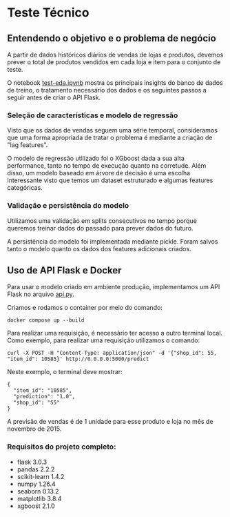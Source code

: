# Teste Técnico

## Entendendo o objetivo e o problema de negócio

A partir de dados históricos diários de vendas de lojas e produtos, devemos prever o total de produtos vendidos em cada loja e item para o conjunto de teste.

O notebook [test-eda.ipynb](test-eda.ipynb) mostra os principais insights do banco de dados de treino, o tratamento necessário dos dados e os seguintes passos a seguir antes de criar o API Flask.

### Seleção de características e modelo de regressão

Visto que os dados de vendas seguem uma série temporal, consideramos que uma forma apropriada de tratar o problema é mediante a criação de "lag features".

O modelo de regressão utilizado foi o XGboost dada a sua alta performance, tanto no tempo de execução quanto na corretude. Além disso, um modelo baseado em árvore de decisão é uma escolha interessante visto que temos um dataset estruturado e algumas features categóricas.

### Validação e persistência do modelo

Utilizamos uma validação em splits consecutivos no tempo porque queremos treinar dados do passado para prever dados do futuro.

A persistência do modelo foi implementada mediante pickle. Foram salvos tanto o modelo quanto os dados dos features adicionais criados.

## Uso de API Flask e Docker

Para usar o modelo criado em ambiente produção, implementamos um API Flask no arquivo [api.py](api.py). 

Criamos e rodamos o container por meio do comando:

```
docker compose up --build
```

Para realizar uma requisição, é necessário ter acesso a outro terminal local. Como exemplo, para realizar uma requisição utilizamos o comando:

```
curl -X POST -H "Content-Type: application/json" -d '{"shop_id": 55, "item_id": 10585}' http://0.0.0.0:5000/predict
```

Neste exemplo, o terminal deve mostrar:
```
{
  "item_id": "10585",
  "prediction": "1.0",
  "shop_id": "55"
}
```

A previsão de vendas é de 1 unidade para esse produto e loja no mês de novembro de 2015.

### Requisitos do projeto completo:
  - flask 3.0.3
  - pandas 2.2.2
  - scikit-learn 1.4.2
  - numpy 1.26.4
  - seaborn 0.13.2
  - matplotlib 3.8.4
  - xgboost 2.1.0

